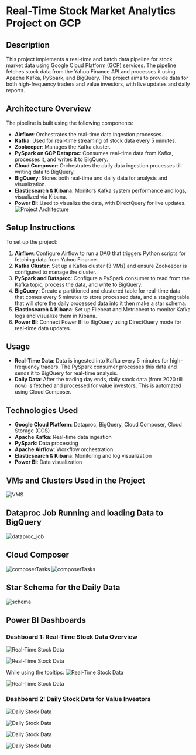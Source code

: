 # Real-Time Stock Market Analytics Project on GCP

## Description
This project implements a real-time and batch data pipeline for stock market data using Google Cloud Platform (GCP) services. The pipeline fetches stock data from the Yahoo Finance API and processes it using Apache Kafka, PySpark, and BigQuery. The project aims to provide data for both high-frequency traders and value investors, with live updates and daily reports.

## Architecture Overview
The pipeline is built using the following components:
- **Airflow**: Orchestrates the real-time data ingestion processes.
- **Kafka**: Used for real-time streaming of stock data every 5 minutes.
- **Zookeeper**: Manages the Kafka cluster.
- **PySpark on GCP Dataproc**: Consumes real-time data from Kafka, processes it, and writes it to BigQuery.
- **Cloud Composer**: Orchestrates the daily data ingestion processes till writing data to BigQuery.
- **BigQuery**: Stores both real-time and daily data for analysis and visualization.
- **Elasticsearch & Kibana**: Monitors Kafka system performance and logs, visualized via Kibana.
- **Power BI**: Used to visualize the data, with DirectQuery for live updates.
![Project Architecture](Project%20Architecture.jpg)

## Setup Instructions
To set up the project:
1. **Airflow**: Configure Airflow to run a DAG that triggers Python scripts for fetching data from Yahoo Finance.
2. **Kafka Cluster**: Set up a Kafka cluster (3 VMs) and ensure Zookeeper is configured to manage the cluster.
3. **PySpark and Dataproc**: Configure a PySpark consumer to read from the Kafka topic, process the data, and write to BigQuery.
4. **BigQuery**: Create a partitioned and clustered table for real-time data that comes every 5 minutes to store processed data, and a staging table that will store the daily processed data into it then make a star schema.
5. **Elasticsearch & Kibana**: Set up Filebeat and Metricbeat to monitor Kafka logs and visualize them in Kibana.
6. **Power BI**: Connect Power BI to BigQuery using DirectQuery mode for real-time data updates.

## Usage
- **Real-Time Data**: Data is ingested into Kafka every 5 minutes for high-frequency traders. The PySpark consumer processes this data and sends it to BigQuery for real-time analysis.
- **Daily Data**: After the trading day ends, daily stock data (from 2020 till now) is fetched and processed for value investors. This is automated using Cloud Composer.

## Technologies Used
- **Google Cloud Platform**: Dataproc, BigQuery, Cloud Composer, Cloud Storage (GCS)
- **Apache Kafka**: Real-time data ingestion
- **PySpark**: Data processing
- **Apache Airflow**: Workflow orchestration
- **Elasticsearch & Kibana**: Monitoring and log visualization
- **Power BI**: Data visualization

## VMs and Clusters Used in the Project
![VMS](VMs.png)

## Dataproc Job Running and loading Data to BigQuery
![dataproc_job](job.png)

## Cloud Composer 
![composerTasks](composerDiagram.png)
![composerTasks](ComposerState.png)

## Star Schema for the Daily Data
![schema](schema.jpg)

## Power BI Dashboards

### Dashboard 1: Real-Time Stock Data Overview
![Real-Time Stock Data](HFT1.png)

![Real-Time Stock Data](HFT2.png)

While using the tooltips:
![Real-Time Stock Data](HFT1_Tooltip.png)

![Real-Time Stock Data](HFT2_Tooltip.png)

### Dashboard 2: Daily Stock Data for Value Investors
![Daily Stock Data](ValueInvestors1.png)

![Daily Stock Data](ValueInvestors2.png)

![Daily Stock Data](ValueInvestors13.png)

![Daily Stock Data](daily_stock_dashboard.png)

